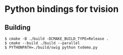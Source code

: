 # Python bindings for tvision

## Building

```console
$ cmake -B ./build -DCMAKE_BUILD_TYPE=Release .
$ cmake --build ./build --parallel
$ PYTHONPATH=./build/swig python tvdemo.py
```

